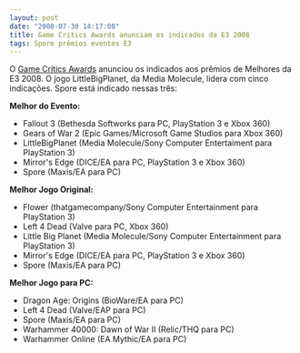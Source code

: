 ```yaml
---
layout: post
date: "2008-07-30 14:17:00"
title: Game Critics Awards anunciam os indicados da E3 2008
tags: Spore prêmios eventos E3
---
```


O [Game Critics Awards](http://www.gamecriticsawards.com/nominees.html) anunciou os indicados aos prêmios de Melhores da E3 2008. O jogo LittleBigPlanet, da Media Molecule, lidera com cinco indicações. Spore está indicado nessas três:

**Melhor do Evento:**

- Fallout 3 (Bethesda Softworks para PC, PlayStation 3 e Xbox 360)
- Gears of War 2 (Epic Games/Microsoft Game Studios para Xbox 360)
- LittleBigPlanet (Media Molecule/Sony Computer Entertaiment para PlayStation 3)
- Mirror's Edge (DICE/EA para PC, PlayStation 3 e Xbox 360)
- Spore (Maxis/EA para PC)

**Melhor Jogo Original:**

- Flower (thatgamecompany/Sony Computer Entertainment para PlayStation 3)
- Left 4 Dead (Valve para PC, Xbox 360)
- Little Big Planet (Media Molecule/Sony Computer Entertainment para PlayStation 3)
- Mirror's Edge (DICE/EA para PC, PlayStation 3 e Xbox 360)
- Spore (Maxis/EA para PC)

**Melhor Jogo para PC:**

- Dragon Age: Origins (BioWare/EA para PC)
- Left 4 Dead (Valve/EAP para PC)
- Spore (Maxis/EA para PC)
- Warhammer 40000: Dawn of War II (Relic/THQ para PC)
- Warhammer Online (EA Mythic/EA para PC)

